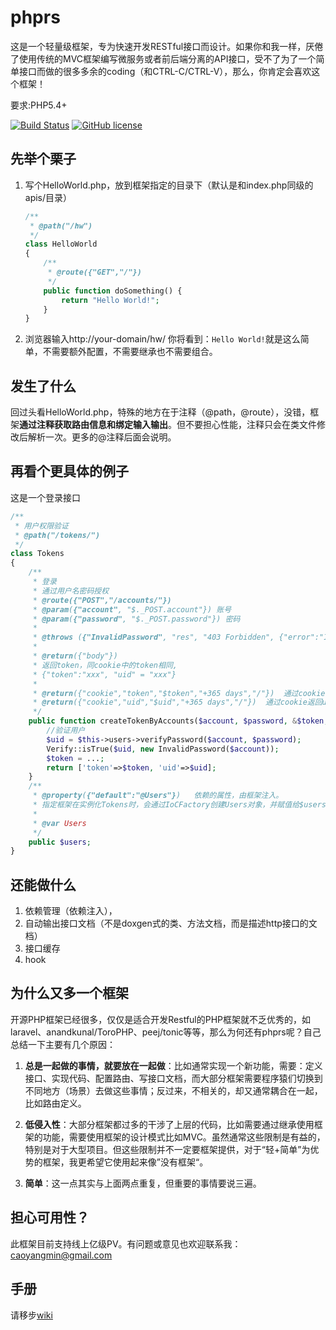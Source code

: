 # phprs
这是一个轻量级框架，专为快速开发RESTful接口而设计。如果你和我一样，厌倦了使用传统的MVC框架编写微服务或者前后端分离的API接口，受不了为了一个简单接口而做的很多多余的coding（和CTRL-C/CTRL-V），那么，你肯定会喜欢这个框架！


要求:PHP5.4+

[![Build Status](https://travis-ci.org/caoym/phprs-restful.svg)](https://travis-ci.org/caoym/phprs-restful)
[![GitHub license](https://img.shields.io/badge/license-MIT-blue.svg)](https://raw.githubusercontent.com/caoym/phprs-restful/master/LICENSE)
## 先举个栗子 
1. 写个HelloWorld.php，放到框架指定的目录下（默认是和index.php同级的apis/目录）

    ```PHP
    /**
     * @path("/hw")
     */
    class HelloWorld
    {
        /** 
         * @route({"GET","/"})
         */
        public function doSomething() {
            return "Hello World!";
        }
    }
    ```
2. 浏览器输入http://your-domain/hw/
    你将看到：`Hello World!`就是这么简单，不需要额外配置，不需要继承也不需要组合。

## 发生了什么
回过头看HelloWorld.php，特殊的地方在于注释（@path，@route），没错，框架**通过注释获取路由信息和绑定输入输出**。但不要担心性能，注释只会在类文件修改后解析一次。更多的@注释后面会说明。

## 再看个更具体的例子
这是一个登录接口
    
```PHP
/**
 * 用户权限验证
 * @path("/tokens/") 
 */
class Tokens
{ 
    /**
     * 登录
     * 通过用户名密码授权
     * @route({"POST","/accounts/"}) 
     * @param({"account", "$._POST.account"}) 账号
     * @param({"password", "$._POST.password"}) 密码
     * 
     * @throws ({"InvalidPassword", "res", "403 Forbidden", {"error":"InvalidPassword"} }) 用户名或密码无效
     * 
     * @return({"body"})    
     * 返回token，同cookie中的token相同,
     * {"token":"xxx", "uid" = "xxx"}
     *
     * @return({"cookie","token","$token","+365 days","/"})  通过cookie返回token
     * @return({"cookie","uid","$uid","+365 days","/"})  通过cookie返回uid
     */
    public function createTokenByAccounts($account, $password, &$token,&$uid){
        //验证用户
        $uid = $this->users->verifyPassword($account, $password);
        Verify::isTrue($uid, new InvalidPassword($account));
        $token = ...;
        return ['token'=>$token, 'uid'=>$uid];
    } 
    /**
     * @property({"default":"@Users"})   依赖的属性，由框架注入。
     * 指定框架在实例化Tokens时，会通过IoCFactory创建Users对象，并赋值给$users。
     *
     * @var Users
     */
    public $users;
}
```
## 还能做什么
1. 依赖管理（依赖注入），
2. 自动输出接口文档（不是doxgen式的类、方法文档，而是描述http接口的文档）
3. 接口缓存
4. hook

## 为什么又多一个框架
开源PHP框架已经很多，仅仅是适合开发Restful的PHP框架就不乏优秀的，如laravel、anandkunal/ToroPHP、peej/tonic等等，那么为何还有phprs呢？自己总结一下主要有几个原因：

1. **总是一起做的事情，就要放在一起做**：比如通常实现一个新功能，需要：定义接口、实现代码、配置路由、写接口文档，而大部分框架需要程序猿们切换到不同地方（场景）去做这些事情；反过来，不相关的，却又通常耦合在一起，比如路由定义。

2. **低侵入性**：大部分框架都过多的干涉了上层的代码，比如需要通过继承使用框架的功能，需要使用框架的设计模式比如MVC。虽然通常这些限制是有益的，特别是对于大型项目。但这些限制并不一定要框架提供，对于“轻+简单”为优势的框架，我更希望它使用起来像”没有框架“。

3. **简单**：这一点其实与上面两点重复，但重要的事情要说三遍。

## 担心可用性？
此框架目前支持线上亿级PV。有问题或意见也欢迎联系我：caoyangmin@gmail.com

## 手册

请移步[wiki](https://github.com/caoym/phprs-restful/wiki)
